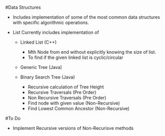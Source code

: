 #Data Structures 

* Includes implementation of some of the most common data structures with specific algorithmic operations.

* List Currently includes implementation of  
	* Linked List (C++)
		* Mth Node from end without explicitly knowing the size of list.
		* To find if the given linked list is cyclic/circular
		
	* Generic Tree (Java)
	
	* Binary Search Tree (Java)
		* Recursive calculation of Tree Height
		* Recursive Traversals (Pre Order)
		* Non Recursive Traversals (Pre Order)
		* Find node with given value (Non-Recursive)
		* Find Lowest Common Ancestor (Non-Recursive)

#To Do
* Implement Recursive versions of Non-Recurisve methods
